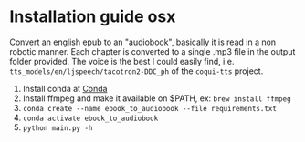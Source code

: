 # Installation guide osx

Convert an english epub to an "audiobook", basically it is read in a non robotic manner. Each chapter is converted to a single .mp3 file in the output folder provided. The voice is the best I could easily find, i.e. `tts_models/en/ljspeech/tacotron2-DDC_ph` of the `coqui-tts` project.

1. Install conda at [Conda](https://docs.anaconda.com/miniconda/)
2. Install ffmpeg and make it available on $PATH, ex: `brew install ffmpeg`
3. `conda create --name ebook_to_audiobook --file requirements.txt`
4. `conda activate ebook_to_audiobook`
5. `python main.py -h`